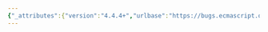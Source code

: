 ```yaml
---
{"_attributes":{"version":"4.4.4+","urlbase":"https://bugs.ecmascript.org/","maintainer":"dherman@mozilla.com"},"bug":{"bug_id":216,"creation_ts":"2011-10-20 09:53:00 -0700","short_desc":"15.11.4.4-8-2 errObj.toString() returns \"Error\"","delta_ts":"2012-01-13 09:05:43 -0800","product":"Test262","component":"ECMA-262 Tests","version":"unspecified","rep_platform":"All","op_sys":"All","bug_status":"RESOLVED","resolution":"INVALID","priority":"Normal","bug_severity":"normal","everconfirmed":true,"reporter":{"uid":"utatane.tea","name":"Yusuke Suzuki"},"assigned_to":{"uid":"dfugate","name":"Dave Fugate"},"cc":"allen","long_desc":[{"commentid":500,"comment_count":0,"attachid":"6","who":{"uid":"utatane.tea","name":"Yusuke Suzuki"},"bug_when":"2011-10-20 09:53:23 -0700","thetext":"Created attachment 6\npatch for 15.11.4.4-8-2\n\nin chapter15/15.11/15.11.4/15.11.4.4/15.11.4.4^8-2.js, errObj.toString() should return \"Error\".\n\nFirst, errObj.name is \"\"\n\nQuoted from section 15.11.2.1\n  If the argument message is not undefined, the message own property of the newly constructed object is set to ToString(message).\n\nAnd errObj instance is created by Error constructor with argument is undefined, so errObj.message is not own property and if [[Get]] is called, returns \"\" because Error.prototype.message is \"\".\n\nSo in section 15.11.4.4, step 7\nhttp://es5.github.com/#x15.11.4.4\n  7. If name and msg are both the empty String, return \"Error\".\n\nBecause errObj.name is \"\" and errObj.message is \"\", errObj.toString() returns \"Error\"."},{"commentid":565,"comment_count":1,"who":{"uid":"dfugate","name":"Dave Fugate"},"bug_when":"2012-01-12 10:39:59 -0800","thetext":"I believe the test case is actually correct here according to my version of the spec.  After the line:\n    var errObj = new Error();\n\nerrObj.name===\"Error\" (15.11.4.2) and errObj.message===\"\" (15.11.4.3).\n\n\nThe next line causes us to use \"\" for the value of the 'name' property rather than Error.prototype.name's value:\n    errObj.name = \"\";\n\n\n\nThe next part might be contentious.  My version of ES5.1 - Rev. 5 – 10 January 2011 (15.11.4.4 Step 7) reads:\n    \"If msg is undefined, then let msg be the empty String; else let msg be ToString(msg).\"\n\nand Annex F (corrections between ES5 and ES5.1) states:\n    15.11.4.4: Steps 6-10 modified/added to correctly deal with missing or empty message property value.\n\nTo complicate things a bit more, steps 6 and 7 in 15.11.4.4 (of ES5.1) are identical which is an issue in and of itself.\n\nI'll do a bit of digging and see if this is a known spec issue or if there's a newer revision available yet."},{"commentid":566,"comment_count":2,"who":{"uid":"dfugate","name":"Dave Fugate"},"bug_when":"2012-01-12 10:48:17 -0800","thetext":"There is indeed a newer version of ES5.1 (June 2011 edition) found at http://www.ecma-international.org/publications/files/ECMA-ST/Ecma-262.pdf.  Unfortunately, it has the same issue I mentioned before and the full 15.11.4.4 algorithm given is:\n\n15.11.4.4 Error.prototype.toString ( )\nThe following steps are taken:\n1. Let O be the this value.\n2. If Type(O) is not Object, throw a TypeError exception.\n3. Let name be the result of calling the [[Get]] internal method of O with argument \"name\".\n4. If name is undefined, then let name be \"Error\"; else let name be ToString(name).\n5. Let msg be the result of calling the [[Get]] internal method of O with argument \"message\".\n6. If msg is undefined, then let msg be the empty String; else let msg be ToString(msg).\n7. If msg is undefined, then let msg be the empty String; else let msg be ToString(msg).\n8. If name is the empty String, return msg.\n9. If msg is the empty String, return name.\n10. Return the result of concatenating name, \":\", a single space character, and msg.\n\nThis issue has been filed as https://bugs.ecmascript.org/show_bug.cgi?id=239, and we can modify the tests as needed once we get clarification on the expected behavior."},{"commentid":567,"comment_count":3,"who":{"uid":"utatane.tea","name":"Yusuke Suzuki"},"bug_when":"2012-01-12 11:11:54 -0800","thetext":"Thanks!\n\nI saw ES5 Errata (Updated July 31, 2010) http://wiki.ecmascript.org/doku.php?id=\nhttp://wiki.ecmascript.org/lib/exe/fetch.php?id=start&cache=cache&media=resources:es5_errata_7-31-10.pdf\n\nin Errata P.5 and P.6\n\nstatement of 15.11.1.1 and 15.11.2.1, \"Otherwise, the message own property is set to the empty String.\" is removed.\n\nAnd 15.11.4.4 is modified to\n\n15.11.4.4 Error.prototype.toString ( )\n(Algorithm incorrect when message is the empty string or undefined)\n6. If msg is undefined, then let msg be the empty String; else let msg be ToString(msg).\n7. If name and msg are both the empty String, return \"Error\".\n8. If name is the empty String, return msg.\n9. If msg is the empty String, return name.\n10. Return the result of concatenating name, \":\", a single space character, and msg.\n\nSo I thought when errObj.name===\"\" and errObj.message===\"\", toString result is \"Error\".\nIf I overlooked something, please point out."},{"commentid":572,"comment_count":4,"who":{"uid":"allen","name":"Allen Wirfs-Brock"},"bug_when":"2012-01-12 12:09:51 -0800","thetext":"(In reply to comment #3)\n> Thanks!\n> \n> I saw ES5 Errata (Updated July 31, 2010)\n> http://wiki.ecmascript.org/doku.php?id=\n> http://wiki.ecmascript.org/lib/exe/fetch.php?id=start&cache=cache&media=resources:es5_errata_7-31-10.pdf\n\nThe only normative source is the http://www.ecma-international.org/publications/files/ECMA-ST/Ecma-262.pdf please use source except where it is clearly by a confirmed ES5.1 at bugs.ecmascript.org \n\nThe ES5 errata are obsolete and do not apply to the ES5.1 spec.\n\n> \n> in Errata P.5 and P.6\n> \n> statement of 15.11.1.1 and 15.11.2.1, \"Otherwise, the message own property is\n> set to the empty String.\" is removed.\n\nYes, this correction was made in ES5.1.  new Error objects that do not explicitly provide a (non-undefined) name or message value do not have corresponding own properties created for them.  They inherit those properties from Error.prototype where their default values are \"Error\" and \"\".\n\n> \n> And 15.11.4.4 is modified to\n\nThe actual algorithm used in the ES5.1 spec is different from the algorithm given in the Errata but the results should be the same.\n\n   (new Error(undefined)).toString() \n\nshould produce \"Error\" because that is normally the value of the name property that is inherited from Error.prototype.\n\nHowever, this logic is only correct if the values of the name and message properties of have Error.prototype have not been modified (or deleted).  That probably need to be a precondition of this test.  If such tests don't already exist, there should also be tests that ensure that such modification actually produce correct output according to 15.11.4.4."},{"commentid":591,"comment_count":5,"who":{"uid":"utatane.tea","name":"Yusuke Suzuki"},"bug_when":"2012-01-12 12:35:56 -0800","thetext":">> The ES5 errata are obsolete and do not apply to the ES5.1 spec.\nOh, I didn't know this.\n\nNow I see. I understood that this test case is actually correct.\nThank you for your clarification."}],"attachment":{"_attributes":{"isobsolete":"0","ispatch":"0"},"attachid":"6","date":"2011-10-20 09:53:00 -0700","delta_ts":"2011-10-20 09:53:23 -0700","desc":"patch for 15.11.4.4-8-2","filename":"res2.patch","type":"application/octet-stream","size":"683","attacher":{"_attributes":{"name":"Yusuke Suzuki"},"_text":"utatane.tea"},"data":{"_attributes":{"encoding":"base64"},"_text":"ZGlmZiAtLWdpdCBhL3Rlc3Qvc3VpdGUvY2hhcHRlcjE1LzE1LjExLzE1LjExLjQvMTUuMTEuNC40\nLzE1LjExLjQuNC04LTIuanMgYi90ZXN0L3N1aXRlL2NoYXB0ZXIxNS8xNS4xMS8xNS4xMS40LzE1\nLjExLjQuNC8xNS4xMS40LjQtOC0yLmpzCi0tLSBhL3Rlc3Qvc3VpdGUvY2hhcHRlcjE1LzE1LjEx\nLzE1LjExLjQvMTUuMTEuNC40LzE1LjExLjQuNC04LTIuanMKKysrIGIvdGVzdC9zdWl0ZS9jaGFw\ndGVyMTUvMTUuMTEvMTUuMTEuNC8xNS4xMS40LjQvMTUuMTEuNC40LTgtMi5qcwpAQCAtMjIsMTEg\nKzIyLDExIEBACiAgKiBAcGF0aCBjaGFwdGVyMTUvMTUuMTEvMTUuMTEuNC8xNS4xMS40LjQvMTUu\nMTEuNC40LTgtMi5qcwogICogQGRlc2NyaXB0aW9uIEVycm9yLnByb3RvdHlwZS50b1N0cmluZyBy\nZXR1cm4gZW1wdHkgc3RyaW5nIHdoZW4gJ25hbWUnIGlzIGVtcHR5IHN0cmluZyBhbmQgJ21zZycg\naXMgdW5kZWZpbmVkCiAgKi8KIAogCiBmdW5jdGlvbiB0ZXN0Y2FzZSgpIHsKICAgICAgICAgdmFy\nIGVyck9iaiA9IG5ldyBFcnJvcigpOwogICAgICAgICBlcnJPYmoubmFtZSA9ICIiOwotICAgICAg\nICByZXR1cm4gZXJyT2JqLnRvU3RyaW5nKCkgPT09ICIiOworICAgICAgICByZXR1cm4gZXJyT2Jq\nLnRvU3RyaW5nKCkgPT09ICJFcnJvciI7CiAgICAgfQogcnVuVGVzdENhc2UodGVzdGNhc2UpOwo=\n"}}}}
---
```

